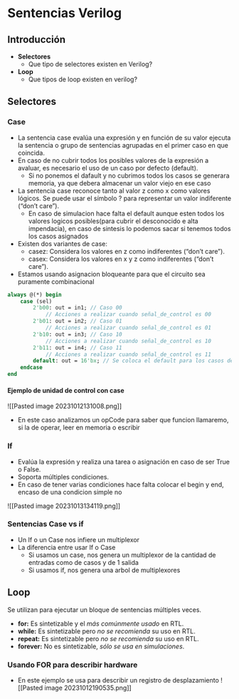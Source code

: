 


# Sentencias Verilog
## Introducción
- **Selectores**
	- Que tipo de selectores existen en Verilog?
- **Loop**
	- Que tipos de loop existen en verilog?



## Selectores
### Case
- La sentencia case evalúa una expresión y en función de su valor ejecuta la sentencia o grupo de sentencias agrupadas en el primer caso en que coincida.
- En caso de no cubrir todos los posibles valores de la expresión a avaluar, es necesario el uso de un caso por defecto (default).
	- Si no ponemos el dafault y no cubrimos todos los casos se generara memoria, ya que debera almacenar un valor viejo en ese caso
- La sentencia case reconoce tanto al valor z como x como valores lógicos. Se puede usar el símbolo ? para representar un valor indiferente (“don’t care”).
	- En caso de simulacion hace falta el default aunque esten todos los valores logicos posibles(para cubrir el desconocido e alta impendacia),  en caso de sintesis lo podemos sacar si tenemos todos los casos asignados
- Existen dos variantes de case:
	- casez: Considera los valores en z como indiferentes (“don’t care”).
	- casex: Considera los valores en x y z como indiferentes (“don’t care”).
- Estamos usando asignacion bloqueante para que el circuito sea puramente combinacional

``` systemverilog
always @(*) begin
    case (sel)
        2'b00: out = in1; // Caso 00
            // Acciones a realizar cuando señal_de_control es 00
        2'b01: out = in2; // Caso 01
            // Acciones a realizar cuando señal_de_control es 01
        2'b10: out = in3; // Caso 10
            // Acciones a realizar cuando señal_de_control es 10
        2'b11: out = in4; // Caso 11
            // Acciones a realizar cuando señal_de_control es 11
        default: out = 16'bx; // Se coloca el default para los casos de X e alta impedancia, en este caso le asignamos un X a la salida
    endcase
end
```
#### Ejemplo de unidad de control con case
![[Pasted image 20231012131008.png]]
- En este caso analizamos un opCode para saber que funcion llamaremo, si la de operar, leer en memoria o escribir
### If
- Evalúa la expresión y realiza una tarea o asignación en caso de ser True o False.
- Soporta múltiples condiciones.
- En caso de tener varias condiciones hace falta colocar el begin y end, encaso de una condicion simple no

![[Pasted image 20231013134119.png]]

### Sentencias Case vs if
- Un If o un Case nos infiere un multiplexor
- La diferencia entre usar If o Case
	- Si usamos un case, nos genera un multiplexor de la cantidad de entradas como de casos y de 1 salida
	- Si usamos if, nos genera una arbol de multiplexores


## Loop
Se utilizan para ejecutar un bloque de sentencias múltiples veces.
- **for:** Es sintetizable y el *más comúnmente usado* en RTL.
- **while:** Es sintetizable pero *no se recomienda* su uso en RTL.
- **repeat:** Es sintetizable pero *no se recomienda* su uso en RTL.
- **forever:** No es sintetizable, *sólo se usa en simulaciones*.
### Usando FOR para describir hardware
- En este ejemplo se usa para describir un registro de desplazamiento
![[Pasted image 20231012190535.png]]

